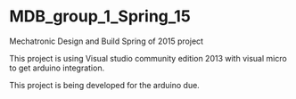 # MDB_group_1_Spring_15
Mechatronic Design and Build Spring of 2015 project

This project is using Visual studio community edition 2013 with visual micro to get arduino integration.

This project is being developed for the arduino due.

